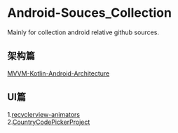 # Android-Souces_Collection
Mainly for collection android relative github sources.

## 架构篇
[MVVM-Kotlin-Android-Architecture](https://github.com/ahmedeltaher/MVVM-Kotlin-Android-Architecture/tree/master)

## UI篇
1.[recyclerview-animators](https://github.com/wasabeef/recyclerview-animators)  
2.[CountryCodePickerProject](https://github.com/hbb20/CountryCodePickerProject)  
